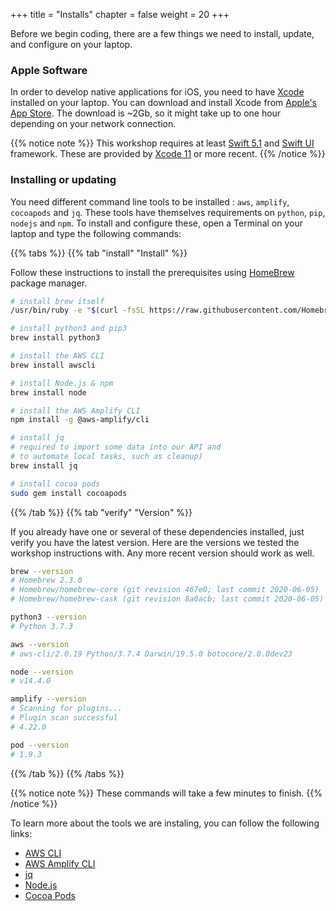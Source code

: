 +++
title = "Installs"
chapter = false
weight = 20
+++

Before we begin coding, there are a few things we need to install, update, and configure on your laptop.

### Apple Software

In order to develop native applications for iOS, you need to have [Xcode](https://apple.com/xcode) installed on your laptop.
You can download and install Xcode from [Apple's App Store](https://apps.apple.com/us/app/xcode/id497799835?mt=12).  The download is ~2Gb, so it might take up to one hour depending on your network connection.

{{% notice note %}}
This workshop requires at least [Swift 5.1](https://swift.org) and [Swift UI](https://developer.apple.com/xcode/swiftui/) framework.  These are provided by [Xcode 11](https://apple.com/xcode) or more recent.
{{% /notice %}}

### Installing or updating

You need different command line tools to be installed : `aws`, `amplify`, `cocoapods` and `jq`.  These tools have themselves requirements on `python`, `pip`, `nodejs` and `npm`.  To install and configure these, open a Terminal on your laptop and type the following commands:

{{% tabs %}}
{{% tab "install" "Install" %}}

Follow these instructions to install the prerequisites using [HomeBrew](https://brew.sh/) package manager. 

```bash
# install brew itself
/usr/bin/ruby -e "$(curl -fsSL https://raw.githubusercontent.com/Homebrew/install/master/install)"

# install python3 and pip3
brew install python3

# install the AWS CLI
brew install awscli

# install Node.js & npm
brew install node

# install the AWS Amplify CLI 
npm install -g @aws-amplify/cli

# install jq
# required to import some data into our API and
# to automate local tasks, such as cleanup)
brew install jq

# install cocoa pods
sudo gem install cocoapods
```
{{% /tab  %}}
{{% tab "verify" "Version" %}}

If you already have one or several of these dependencies installed, just verify you have the latest version.  Here are the versions we tested the workshop instructions with.  Any more recent version should work as well.


```bash
brew --version
# Homebrew 2.3.0
# Homebrew/homebrew-core (git revision 467e0; last commit 2020-06-05)
# Homebrew/homebrew-cask (git revision 8a0acb; last commit 2020-06-05)

python3 --version
# Python 3.7.3

aws --version
# aws-cli/2.0.19 Python/3.7.4 Darwin/19.5.0 botocore/2.0.0dev23

node --version
# v14.4.0

amplify --version
# Scanning for plugins...
# Plugin scan successful
# 4.22.0

pod --version
# 1.9.3
```
{{% /tab  %}}
{{% /tabs %}}

{{% notice note %}}
These commands will take a few minutes to finish.
{{% /notice %}}

To learn more about the tools we are instaling, you can follow the following links:

- [AWS CLI](https://docs.aws.amazon.com/en_pv/cli/latest/userguide/cli-chap-welcome.html)
- [AWS Amplify CLI](https://aws-amplify.github.io/docs/cli-toolchain/quickstart)
- [jq](https://stedolan.github.io/jq/)
- [Node.js](https://nodejs.org/en/)
- [Cocoa Pods](https://cocoapods.org/)